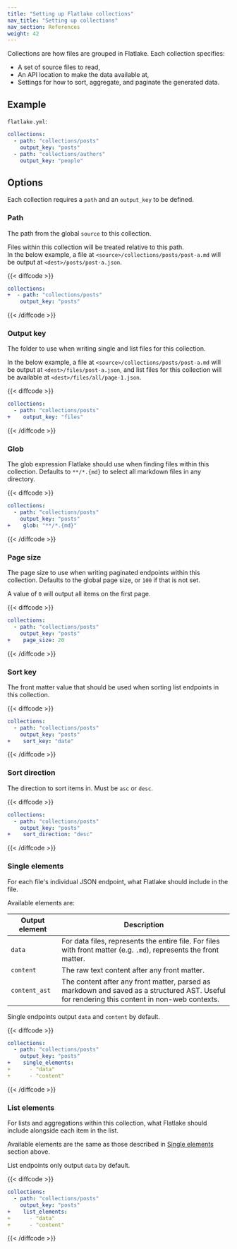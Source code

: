 ```yaml
---
title: "Setting up Flatlake collections"
nav_title: "Setting up collections"
nav_section: References
weight: 42
---
```


Collections are how files are grouped in Flatlake. Each collection specifies:
- A set of source files to read,
- An API location to make the data available at,
- Settings for how to sort, aggregate, and paginate the generated data.

## Example

`flatlake.yml`:
```yml
collections:
  - path: "collections/posts"
    output_key: "posts"
  - path: "collections/authors"
    output_key: "people"
```

## Options

Each collection requires a `path` and an `output_key` to be defined.

### Path

The path from the global `source` to this collection.

Files within this collection will be treated relative to this path.  
In the below example, a file at `<source>/collections/posts/post-a.md` will be output at `<dest>/posts/post-a.json`.

{{< diffcode >}}
```yml
collections:
+  - path: "collections/posts"
    output_key: "posts"
```
{{< /diffcode >}}

### Output key

The folder to use when writing single and list files for this collection.

In the below example, a file at `<source>/collections/posts/post-a.md` will be output at `<dest>/files/post-a.json`,
and list files for this collection will be available at `<dest>/files/all/page-1.json`.

{{< diffcode >}}
```yml
collections:
  - path: "collections/posts"
+    output_key: "files"
```
{{< /diffcode >}}

### Glob

The glob expression Flatlake should use when finding files within this collection. Defaults to `**/*.{md}` to select all markdown files in any directory.

{{< diffcode >}}
```yml
collections:
  - path: "collections/posts"
    output_key: "posts"
+    glob: "**/*.{md}"
```
{{< /diffcode >}}


### Page size

The page size to use when writing paginated endpoints within this collection.
Defaults to the global page size, or `100` if that is not set.

A value of `0` will output all items on the first page.

{{< diffcode >}}
```yml
collections:
  - path: "collections/posts"
    output_key: "posts"
+    page_size: 20
```
{{< /diffcode >}}

### Sort key

The front matter value that should be used when sorting list endpoints in this collection.

{{< diffcode >}}
```yml
collections:
  - path: "collections/posts"
    output_key: "posts"
+    sort_key: "date"
```
{{< /diffcode >}}

### Sort direction

The direction to sort items in. Must be `asc` or `desc`.

{{< diffcode >}}
```yml
collections:
  - path: "collections/posts"
    output_key: "posts"
+    sort_direction: "desc"
```
{{< /diffcode >}}

### Single elements

For each file's individual JSON endpoint, what Flatlake should include in the file.

Available elements are:

| Output element | Description                                                                                                                                  |
|----------------|----------------------------------------------------------------------------------------------------------------------------------------------|
| `data`         | For data files, represents the entire file. For files with front matter (e.g. `.md`), represents the front matter.                           |
| `content`      | The raw text content after any front matter.                                                                                                 |
| `content_ast`  | The content after any front matter, parsed as markdown and saved as a structured AST. Useful for rendering this content in non-web contexts. |

Single endpoints output `data` and `content` by default.

{{< diffcode >}}
```yml
collections:
  - path: "collections/posts"
    output_key: "posts"
+    single_elements:
+      - "data"
+      - "content"
```
{{< /diffcode >}}


### List elements

For lists and aggregations within this collection, what Flatlake should include alongside each item in the list.

Available elements are the same as those described in [Single elements](#single-elements) section above.

List endpoints only output `data` by default.

{{< diffcode >}}
```yml
collections:
  - path: "collections/posts"
    output_key: "posts"
+    list_elements:
+      - "data"
+      - "content"
```
{{< /diffcode >}}
